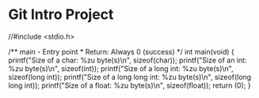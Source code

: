 # Git Intro Project

//#include <stdio.h>

/**
  main - Entry point
 *
  Return: Always 0 (success)
 */
int main(void)
{
        printf("Size of a char: %zu byte(s)\n", sizeof(char));
        printf("Size of an int: %zu byte(s)\n", sizeof(int));
        printf("Size of a long int: %zu byte(s)\n", sizeof(long int));
        printf("Size of a long long int: %zu byte(s)\n", sizeof(long long int));
        printf("Size of a float: %zu byte(s)\n", sizeof(float));
        return (0);
}

